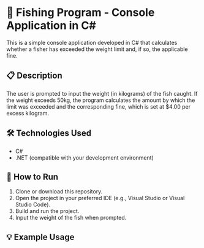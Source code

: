 # 🎣 Fishing Program - Console Application in C#

This is a simple console application developed in C# that calculates whether a fisher has exceeded the weight limit and, if so, the applicable fine.

## 📋 Description

The user is prompted to input the weight (in kilograms) of the fish caught. If the weight exceeds 50kg, the program calculates the amount by which the limit was exceeded and the corresponding fine, which is set at $4.00 per excess kilogram.

## 🛠️ Technologies Used

- C#
- .NET (compatible with your development environment)

## 🚀 How to Run

1. Clone or download this repository.
2. Open the project in your preferred IDE (e.g., Visual Studio or Visual Studio Code).
3. Build and run the project.
4. Input the weight of the fish when prompted.

## 💡 Example Usage


